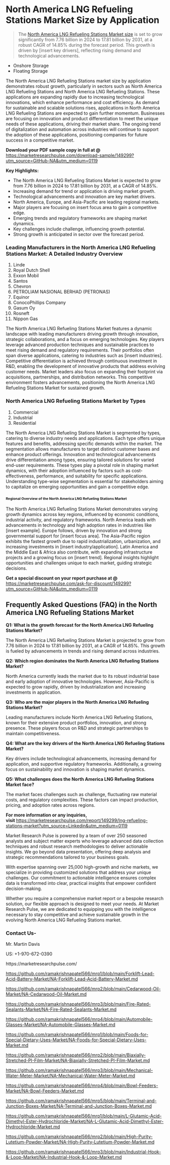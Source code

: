 <h1>North America LNG Refueling Stations Market&nbsp;Size by Application</h1><blockquote><p>The <a href="https://marketresearchpulse.com/download-sample/149299?utm_source=GitHub-NA&amp;utm_medium=0119">North America LNG Refueling Stations Market size</a> is set to grow significantly from 7.76 billion in 2024 to 17.81 billion by 2031, at a robust CAGR of 14.85% during the forecast period. This growth is driven by [insert key drivers], reflecting rising demand and technological advancements.</p></blockquote><ul><li>Onshore Storage<li> Floating Storage</li></ul><p>The North America LNG Refueling Stations market size by application demonstrates robust growth, particularly in sectors such as North America LNG Refueling Stations and North America LNG Refueling Stations. These applications are expanding rapidly due to increasing technological innovations, which enhance performance and cost efficiency. As demand for sustainable and scalable solutions rises, applications in North America LNG Refueling Stations are expected to gain further momentum. Businesses are focusing on innovation and product differentiation to meet the unique needs of these applications, driving their market share. The ongoing trend of digitalization and automation across industries will continue to support the adoption of these applications, positioning companies for future success in a competitive market.</p><p><strong>Download your PDF sample copy in full at @ </strong><a href="https://marketresearchpulse.com/download-sample/149299?utm_source=GitHub-NA&amp;utm_medium=0119">https://marketresearchpulse.com/download-sample/149299?utm_source=GitHub-NA&amp;utm_medium=0119</a></p><p><strong>Key Highlights: </strong></p><ul><li>The North America LNG Refueling Stations Market is expected to grow from 7.76 billion in 2024 to 17.81 billion by 2031, at a CAGR of 14.85%.</li><li>Increasing demand for trend or application is driving market growth.</li><li>Technological advancements and innovation are key market drivers.</li><li>North America, Europe, and Asia-Pacific are leading regional markets.</li><li>Major players are focusing on insert focus area to gain a competitive edge.</li><li>Emerging trends and regulatory frameworks are shaping market dynamics.</li><li>Key challenges include challenge, influencing growth potential.</li><li>Strong growth is anticipated in sector over the forecast period.</li></ul><h3>Leading Manufacturers in the North America LNG Refueling Stations Market: A Detailed Industry Overview</h3><ol><li>Linde</li><li>Royal Dutch Shell</li><li>Exxon Mobil</li><li>Santos</li><li>Chevron</li><li>PETROLIAM NASIONAL BERHAD (PETRONAS)</li><li>Equinor</li><li>ConocoPhillips Company</li><li>Gasum Oy</li><li>Rosneft</li><li>Nippon Gas</li></ol><div class="flex max-w-full flex-col flex-grow"><div class="min-h-8 text-message flex w-full flex-col items-end gap-2 whitespace-normal break-words [.text-message+&amp;]:mt-5" dir="auto" data-message-author-role="assistant" data-message-id="fd8432e4-4910-450d-b182-61b7bfb0a01f" data-message-model-slug="gpt-4o"><div class="flex w-full flex-col gap-1 empty:hidden first:pt-[3px]"><div class="markdown prose w-full break-words dark:prose-invert light"><p>The North America LNG Refueling Stations Market features a dynamic landscape with leading manufacturers driving growth through innovation, strategic collaborations, and a focus on emerging technologies. Key players leverage advanced production techniques and sustainable practices to meet rising demand and regulatory requirements. Their portfolios often span diverse applications, catering to industries such as [insert industries]. Competitive differentiation is achieved through continuous investment in R&amp;D, enabling the development of innovative products that address evolving customer needs. Market leaders also focus on expanding their footprint via acquisitions, partnerships, and distribution networks. This competitive environment fosters advancements, positioning the North America LNG Refueling Stations Market for sustained growth.</p></div></div></div></div><h3>North America LNG Refueling Stations Market by Types</h3><ol><li>Commercial<li> Industrial<li> Residential</li></ol><div class="flex max-w-full flex-col flex-grow"><div class="min-h-8 text-message flex w-full flex-col items-end gap-2 whitespace-normal break-words [.text-message+&amp;]:mt-5" dir="auto" data-message-author-role="assistant" data-message-id="084470be-0bb7-4664-bddf-5156b4f41249" data-message-model-slug="gpt-4o-mini"><div class="flex w-full flex-col gap-1 empty:hidden first:pt-[3px]"><div class="markdown prose w-full break-words dark:prose-invert light"><p>The North America LNG Refueling Stations Market is segmented by types, catering to diverse industry needs and applications. Each type offers unique features and benefits, addressing specific demands within the market. The segmentation allows manufacturers to target distinct customer bases and enhance product offerings. Innovation and technological advancements drive differentiation among types, ensuring tailored solutions for varied end-user requirements. These types play a pivotal role in shaping market dynamics, with their adoption influenced by factors such as cost-effectiveness, performance, and suitability for specific applications. Understanding type-wise segmentation is essential for stakeholders aiming to capitalize on emerging opportunities and gain a competitive edge.</p></div></div></div></div><h3><span style="font-size: 11px;">Regional Overview of the North America LNG Refueling Stations Market</span></h3><div class="flex max-w-full flex-col flex-grow"><div class="min-h-8 text-message flex w-full flex-col items-end gap-2 whitespace-normal break-words [.text-message+&amp;]:mt-5" dir="auto" data-message-author-role="assistant" data-message-id="e9038762-ce64-4e30-91c9-9bd413514231" data-message-model-slug="gpt-4o-mini"><div class="flex w-full flex-col gap-1 empty:hidden first:pt-[3px]"><div class="markdown prose w-full break-words dark:prose-invert light"><p>The North America LNG Refueling Stations Market demonstrates varying growth dynamics across key regions, influenced by economic conditions, industrial activity, and regulatory frameworks. North America leads with advancements in technology and high adoption rates in industries like [insert example]. Europe follows, driven by innovation and strong governmental support for [insert focus area]. The Asia-Pacific region exhibits the fastest growth due to rapid industrialization, urbanization, and increasing investments in [insert industry/application]. Latin America and the Middle East &amp; Africa also contribute, with expanding infrastructure projects and a growing focus on [insert trend]. Regional insights highlight opportunities and challenges unique to each market, guiding strategic decisions.</p></div></div></div></div><p><strong>Get a special discount on your report purchase at @ </strong><a href="https://marketresearchpulse.com/ask-for-discount/149299?utm_source=GitHub-NA&amp;utm_medium=0119">https://marketresearchpulse.com/ask-for-discount/149299?utm_source=GitHub-NA&amp;utm_medium=0119</a></p><h2>Frequently Asked Questions (FAQ) in the North America LNG Refueling Stations Market</h2><p><strong>Q1: What is the growth forecast for the North America LNG Refueling Stations Market?</strong></p><p>The North America LNG Refueling Stations Market is projected to grow from 7.76 billion in 2024 to 17.81 billion by 2031, at a CAGR of 14.85%. This growth is fueled by advancements in trends and rising demand across industries.</p><p><strong>Q2: Which region dominates the North America LNG Refueling Stations Market?</strong></p><p>North America currently leads the market due to its robust industrial base and early adoption of innovative technologies. However, Asia-Pacific is expected to grow rapidly, driven by industrialization and increasing investments in application.</p><p><strong>Q3: Who are the major players in the North America LNG Refueling Stations Market?</strong></p><p>Leading manufacturers include North America LNG Refueling Stations, known for their extensive product portfolios, innovation, and strong presence. These players focus on R&amp;D and strategic partnerships to maintain competitiveness.</p><p><strong>Q4: What are the key drivers of the North America LNG Refueling Stations Market?</strong></p><p>Key drivers include technological advancements, increasing demand for application, and supportive regulatory frameworks. Additionally, a growing focus on sustainability and innovation is shaping market dynamics.</p><p><strong>Q5: What challenges does the North America LNG Refueling Stations Market face?</strong></p><p>The market faces challenges such as challenge, fluctuating raw material costs, and regulatory complexities. These factors can impact production, pricing, and adoption rates across regions.</p><p><strong>For more information or any inquiries, visit&nbsp;</strong><a href="https://marketresearchpulse.com/report/149299/lng-refueling-stations-market?utm_source=Linkedin&utm_medium=0119">https://marketresearchpulse.com/report/149299/lng-refueling-stations-market?utm_source=Linkedin&utm_medium=0119</a></p><p>Market Research Pulse is powered by a team of over 250 seasoned analysts and subject matter experts who leverage advanced data collection techniques and robust research methodologies to deliver actionable insights. We go beyond data presentation, offering deep analysis and strategic recommendations tailored to your business goals.</p><p>With expertise spanning over 25,000 high-growth and niche markets, we specialize in providing customized solutions that address your unique challenges. Our commitment to actionable intelligence ensures complex data is transformed into clear, practical insights that empower confident decision-making.</p><p>Whether you require a comprehensive market report or a bespoke research solution, our flexible approach is designed to meet your needs. At Market Research Pulse, we are dedicated to equipping you with the intelligence necessary to stay competitive and achieve sustainable growth in the evolving North America LNG Refueling Stations market.</p><h3><strong>Contact Us-</strong></h3><p>Mr. Martin Davis</p><p>US: +1-970-672-0390</p><p>https://marketresearchpulse.com/</p><p><a href="https://github.com/ramakrishnapatel566/mrp1/blob/main/Forklift-Lead-Acid-Battery-Market/NA-Forklift-Lead-Acid-Battery-Market.md">https://github.com/ramakrishnapatel566/mrp1/blob/main/Forklift-Lead-Acid-Battery-Market/NA-Forklift-Lead-Acid-Battery-Market.md</a></p><p><a href="https://github.com/ramakrishnapatel566/mrp2/blob/main/Cedarwood-Oil-Market/NA-Cedarwood-Oil-Market.md">https://github.com/ramakrishnapatel566/mrp2/blob/main/Cedarwood-Oil-Market/NA-Cedarwood-Oil-Market.md</a></p><p><a href="https://github.com/ramakrishnapatel566/mrp3/blob/main/Fire-Rated-Sealants-Market/NA-Fire-Rated-Sealants-Market.md">https://github.com/ramakrishnapatel566/mrp3/blob/main/Fire-Rated-Sealants-Market/NA-Fire-Rated-Sealants-Market.md</a></p><p><a href="https://github.com/ramakrishnapatel566/mrp4/blob/main/Automobile-Glasses-Market/NA-Automobile-Glasses-Market.md">https://github.com/ramakrishnapatel566/mrp4/blob/main/Automobile-Glasses-Market/NA-Automobile-Glasses-Market.md</a></p><p><a href="https://github.com/ramakrishnapatel566/mrp1/blob/main/Foods-for-Special-Dietary-Uses-Market/NA-Foods-for-Special-Dietary-Uses-Market.md">https://github.com/ramakrishnapatel566/mrp1/blob/main/Foods-for-Special-Dietary-Uses-Market/NA-Foods-for-Special-Dietary-Uses-Market.md</a></p><p><a href="https://github.com/ramakrishnapatel566/mrp2/blob/main/Biaxially-Stretched-PI-Film-Market/NA-Biaxially-Stretched-PI-Film-Market.md">https://github.com/ramakrishnapatel566/mrp2/blob/main/Biaxially-Stretched-PI-Film-Market/NA-Biaxially-Stretched-PI-Film-Market.md</a></p><p><a href="https://github.com/ramakrishnapatel566/mrp3/blob/main/Mechanical-Water-Meter-Market/NA-Mechanical-Water-Meter-Market.md">https://github.com/ramakrishnapatel566/mrp3/blob/main/Mechanical-Water-Meter-Market/NA-Mechanical-Water-Meter-Market.md</a></p><p><a href="https://github.com/ramakrishnapatel566/mrp4/blob/main/Bowl-Feeders-Market/NA-Bowl-Feeders-Market.md">https://github.com/ramakrishnapatel566/mrp4/blob/main/Bowl-Feeders-Market/NA-Bowl-Feeders-Market.md</a></p><p><a href="https://github.com/ramakrishnapatel566/mrp5/blob/main/Terminal-and-Junction-Boxes-Market/NA-Terminal-and-Junction-Boxes-Market.md">https://github.com/ramakrishnapatel566/mrp5/blob/main/Terminal-and-Junction-Boxes-Market/NA-Terminal-and-Junction-Boxes-Market.md</a></p><p><a href="https://github.com/ramakrishnapatel566/mrp1/blob/main/L-Glutamic-Acid-Dimethyl-Ester-Hydrochloride-Market/NA-L-Glutamic-Acid-Dimethyl-Ester-Hydrochloride-Market.md">https://github.com/ramakrishnapatel566/mrp1/blob/main/L-Glutamic-Acid-Dimethyl-Ester-Hydrochloride-Market/NA-L-Glutamic-Acid-Dimethyl-Ester-Hydrochloride-Market.md</a></p><p><a href="https://github.com/ramakrishnapatel566/mrp2/blob/main/High-Purity-Lutetium-Powder-Market/NA-High-Purity-Lutetium-Powder-Market.md">https://github.com/ramakrishnapatel566/mrp2/blob/main/High-Purity-Lutetium-Powder-Market/NA-High-Purity-Lutetium-Powder-Market.md</a></p><p><a href="https://github.com/ramakrishnapatel566/mrp3/blob/main/Industrial-Hook-&-Loop-Market/NA-Industrial-Hook-&-Loop-Market.md">https://github.com/ramakrishnapatel566/mrp3/blob/main/Industrial-Hook-&-Loop-Market/NA-Industrial-Hook-&-Loop-Market.md</a></p>
